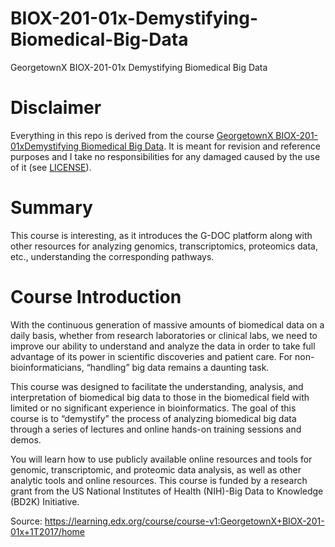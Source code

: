 # BIOX-201-01x-Demystifying-Biomedical-Big-Data
GeorgetownX BIOX-201-01x Demystifying Biomedical Big Data

# Disclaimer
Everything in this repo is derived from the course [GeorgetownX BIOX-201-01xDemystifying Biomedical Big Data](http://https://learning.edx.org/course/course-v1:GeorgetownX+BIOX-201-01x+1T2017/home "GeorgetownX BIOX-201-01xDemystifying Biomedical Big Data"). It is meant for revision and reference purposes and I take no responsibilities for any damaged caused by the use of it (see [LICENSE](htthttps://github.com/jmplaza75/BIOX-201-01x-Demystifying-Biomedical-Big-Data/blob/main/LICENSEp:// "LICENSE")).

# Summary
This course is interesting, as it introduces the G-DOC platform along with other resources for analyzing genomics, transcriptomics, proteomics data, etc., understanding the corresponding pathways.

# Course Introduction
With the continuous generation of massive amounts of biomedical data on a daily basis, whether from research laboratories or clinical labs, we need to improve our ability to understand and analyze the data in order to take full advantage of its power in scientific discoveries and patient care. For non-bioinformaticians, “handling” big data remains a daunting task. 

This course was designed to facilitate the understanding, analysis, and interpretation of biomedical big data to those in the biomedical field with limited or no significant experience in bioinformatics. The goal of this course is to “demystify” the process of analyzing biomedical big data through a series of lectures and online hands-on training sessions and demos. 

You will learn how to use publicly available online resources and tools for genomic, transcriptomic, and proteomic data analysis, as well as other analytic tools and online resources. This course is funded by a research grant from the US National Institutes of Health (NIH)-Big Data to Knowledge (BD2K) Initiative.

Source: https://learning.edx.org/course/course-v1:GeorgetownX+BIOX-201-01x+1T2017/home
